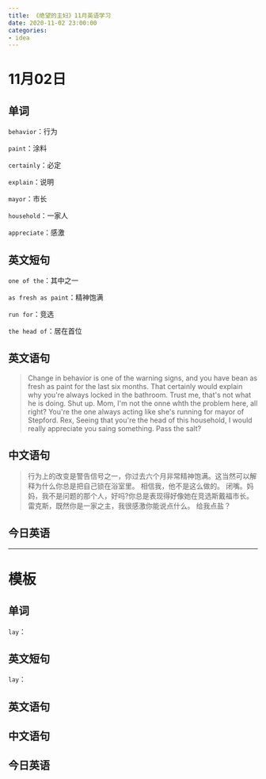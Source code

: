 ```yaml
---
title: 《绝望的主妇》11月英语学习
date: 2020-11-02 23:00:00
categories: 
- idea
---
```


# 11月02日

## 单词

`behavior`：行为

`paint`：涂料

`certainly`：必定

`explain`：说明

`mayor`：市长

`household`：一家人

`appreciate`：感激

## 英文短句

`one of the`：其中之一

`as fresh as paint`：精神饱满

`run for`：竞选

`the head of`：居在首位

## 英文语句

>Change in behavior is one of the warning signs, and you have bean as fresh as paint for the last six months. That certainly would explain why you're always locked in the bathroom.
Trust me, that's not what he is doing.
Shut up. Mom, I'm not the onne whth the problem here, all right? You're the one always acting like she's running for mayor of Stepford.
Rex, Seeing that you're the head of this household, I would really appreciate you saing something.
Pass the salt?

## 中文语句

>行为上的改变是警告信号之一，你过去六个月非常精神饱满。这当然可以解释为什么你总是把自己锁在浴室里。
相信我，他不是这么做的。
闭嘴。妈妈，我不是问题的那个人，好吗?你总是表现得好像她在竞选斯戴福市长。
雷克斯，既然你是一家之主，我很感激你能说点什么。
给我点盐？

## 今日英语

>

---

# 模板

## 单词

`lay`：

## 英文短句

`lay`：

## 英文语句

>

## 中文语句

>

## 今日英语

>